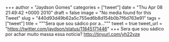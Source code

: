 
+++
author = "Jaydson Gomes"
categories = ["tweet"]
date = "Thu Apr 08 21:49:42 +0000 2010"
draft = false
image = "No media found for this Tweet"
slug = "440d93d49b62a5c755ed6b8d154b0b7f6d763e91"
tags = ["tweet"]
title = """Sera que sou sádico por a..."""
tweet = true
tweet_url = "https://twitter.com/jaydson/status/11845171446"
+++
Sera que sou sádico por achar muito massa essa notícia? http://tinyurl.com/yh22yze
